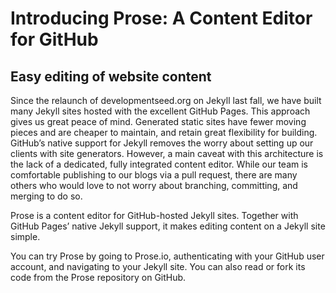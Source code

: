 # Introducing Prose: A Content Editor for GitHub

## Easy editing of website content

Since the relaunch of developmentseed.org on Jekyll last fall, we have built many Jekyll sites hosted with the excellent GitHub Pages. This approach gives us great peace of mind. Generated static sites have fewer moving pieces and are cheaper to maintain, and retain great flexibility for building. GitHub’s native support for Jekyll removes the worry about setting up our clients with site generators. However, a main caveat with this architecture is the lack of a dedicated, fully integrated content editor. While our team is comfortable publishing to our blogs via a pull request, there are many others who would love to not worry about branching, committing, and merging to do so.

Prose is a content editor for GitHub-hosted Jekyll sites. Together with GitHub Pages’ native Jekyll support, it makes editing content on a Jekyll site simple.

You can try Prose by going to Prose.io, authenticating with your GitHub user account, and navigating to your Jekyll site. You can also read or fork its code from the Prose repository on GitHub.
